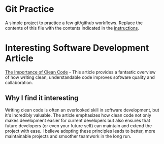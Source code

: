 # Git Practice
A simple project to practice a few git/github workflows.  Replace the contents of this file with the contents indicated in the [instructions](./instructions.md).
# Interesting Software Development Article

[The Importance of Clean Code](https://www.cleancoders.com) - This article provides a fantastic 
overview of how writing clean, understandable code improves software quality and collaboration.

## Why I find it interesting

Writing clean code is often an overlooked skill in software development, but it's incredibly 
valuable. The article emphasizes how clean code not only makes development easier for current 
developers but also ensures that future developers (or even your future self) can maintain and 
extend the project with ease. I believe adopting these principles leads to better, more 
maintainable projects and smoother teamwork in the long run.

